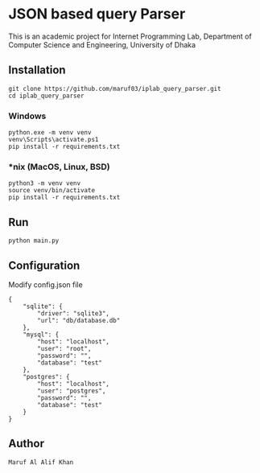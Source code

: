# JSON based query Parser

This is an academic project for Internet Programming Lab, Department of Computer Science and Engineering, University of Dhaka

## Installation
```
git clone https://github.com/maruf03/iplab_query_parser.git
cd iplab_query_parser
```

### Windows
```
python.exe -m venv venv
venv\Scripts\activate.ps1
pip install -r requirements.txt
```

### *nix (MacOS, Linux, BSD)
```
python3 -m venv venv
source venv/bin/activate
pip install -r requirements.txt
```

## Run
```
python main.py
```

## Configuration
Modify config.json file
```
{
    "sqlite": {
        "driver": "sqlite3",
        "url": "db/database.db"
    },
    "mysql": {
        "host": "localhost",
        "user": "root",
        "password": "",
        "database": "test"
    },
    "postgres": {
        "host": "localhost",
        "user": "postgres",
        "password": "",
        "database": "test"
    }
}
```

## Author
```
Maruf Al Alif Khan
```
